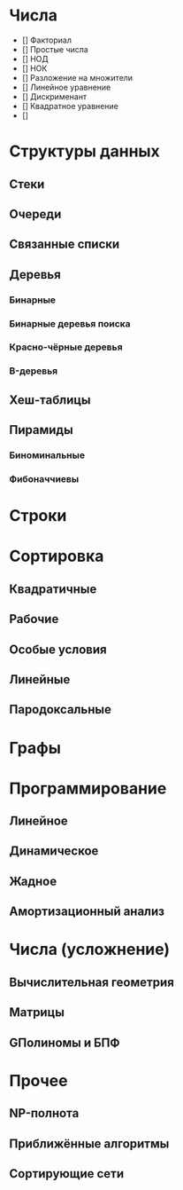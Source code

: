 # Числа
* [] Факториал
* [] Простые числа
* [] НОД
* [] НОК
* [] Разложение на множители
* [] Линейное уравнение
* [] Дискрименант
* [] Квадратное уравнение
* []

# Структуры данных
## Стеки
## Очереди
## Связанные списки
## Деревья
### Бинарные
### Бинарные деревья поиска
### Красно-чёрные деревья
### B-деревья
## Хеш-таблицы
## Пирамиды
### Биноминальные
### Фибоначчиевы

# Строки

# Сортировка

## Квадратичные
## Рабочие
## Особые условия
## Линейные
## Пародоксальные

# Графы

# Программирование

## Линейное
## Динамическое
## Жадное
## Амортизационный анализ

#  Числа (усложнение)
## Вычислительная геометрия
## Матрицы
## GПолиномы и БПФ

#  Прочее
## NP-полнота
## Приближённые алгоритмы
## Сортирующие сети